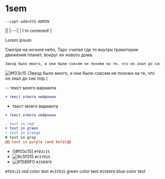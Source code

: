 # 1sem

`--capt-add=SYS-ADMIN`

|| <!-- empty table header -->
|:--:| <!-- table header/body separator with center formatting -->
| I'm centered! | <!-- cell gets column's alignment -->


<p align="justify">
  Lorem ipsum
</p>


Смотря на ночное небо, Тарс считал где то внутри траектории движения планет, вокруг их нового дома. 
```diff
Звезд было много, и они были совсем не похожи на те, что он знал до сих пор.
```

![#f03c15](https://via.placeholder.com/15/c5f015/000000?text=+) (Звезд было много, и они были совсем не похожи на те, что он знал до сих пор.)



-- текст моего варианта
```diff
+ текст ответа нейронки
```

- текст моего варианта
```diff
+ текст ответа нейронки
```




```diff
- text in red
+ text in green
! text in orange
# text in gray
@@ text in purple (and bold)@@
```

- ![#f03c15] `#f03c15`
- ![#c5f015](https://via.placeholder.com/15/c5f015/000000?text=+) `#c5f015`
- ![#1589F0](https://via.placeholder.com/15/1589F0/000000?text=+) `#1589F0`

`#f03c15` red color text
`#c5f015` green color text
`#1589F0` blue color text
